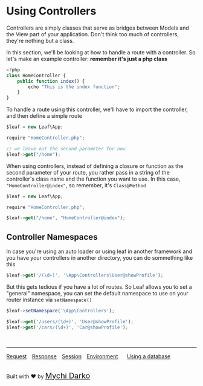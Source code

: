 # Using Controllers
Controllers are simply classes that serve as bridges between Models and the View part of your application. Don't think too much of controllers, they're nothing but a class. 

In this section, we'll be looking at how to handle a route with a controller. So let's make an example controller: **remember it's just a php class**

```js
<?php
class HomeController {
	public function index() {
		echo "This is the index function";
	}
}
```
To handle a route using this controller, we'll have to import the controller, and then define a simple route

```js
$leaf = new Leaf\App;

require "HomeController.php";

// we leave out the second parameter for now
$leaf->get("/home");
```

When using controllers, instead of defining a closure or function as the second parameter of your route, you rather pass in a string of the controller's class name and the function you want to use. In this case, `"HomeController@index"`, so remember, it's `Class@Method`

```js
$leaf = new Leaf\App;

require "HomeController.php";

$leaf->get("/home", "HomeController@index");
```


## Controller Namespaces
In case you're using an auto loader or using leaf in another framework and  you have your controllers in another directory, you can do sommething like this
```js
$leaf->get('/(\d+)', '\App\Controllers\User@showProfile');
```
But this gets tedious if you have a lot of routes. So Leaf allows you to set a "general" namespace, you can set the default namespace to use on your router instance via `setNamespace()`

```js
$leaf->setNamespace('\App\Controllers');

$leaf->get('/users/(\d+)', 'User@showProfile');
$leaf->get('/cars/(\d+)', 'Car@showProfile');
```

<br>
<hr>

<a href="#/2.1http/request" style="margin: 0px">Request</a>
<a href="#/2.1http/response" style="margin: 0px 10px;">Response</a>
<a href="#/2.1http/session" style="margin: 0px; 10px;">Session</a>
<a href="#/2.1environment" style="margin: 0px 10px;">Environment</a>
<a href="#/2.1database" style="margin: 0px 10px;">Using a database</a>

<br>
Built with ❤ by <a href="https://mychi.netlify.com" style="font-size: 20px; color: #111;" target="_blank">Mychi Darko</a>